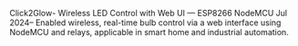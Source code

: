  Click2Glow- Wireless LED Control with Web UI — ESP8266 NodeMCU
 Jul 2024– Enabled wireless, real-time bulb control via a web interface using NodeMCU and relays, applicable in smart home and industrial
 automation.
